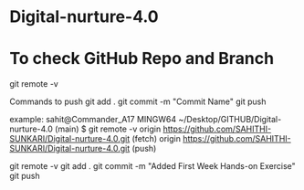 # Digital-nurture-4.0

# To check GitHub Repo and Branch
git remote -v

Commands to push
git add .
git commit -m "Commit Name"
git push

example:
sahit@Commander_A17 MINGW64 ~/Desktop/GITHUB/Digital-nurture-4.0 (main)
$ git remote -v
origin  https://github.com/SAHITHI-SUNKARI/Digital-nurture-4.0.git (fetch)
origin  https://github.com/SAHITHI-SUNKARI/Digital-nurture-4.0.git (push)

git remote -v
git add .
git commit -m "Added First Week Hands-on Exercise"
git push